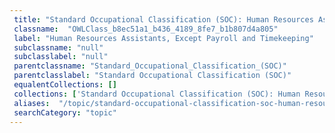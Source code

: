 ```yaml
--- 
 title: "Standard Occupational Classification (SOC): Human Resources Assistants, Except Payroll and Timekeeping" 
 classname:  "OWLClass_b8ec51a1_b436_4189_8fe7_b1b807d4a805" 
 label: "Human Resources Assistants, Except Payroll and Timekeeping" 
 subclassname: "null" 
 subclasslabel: "null" 
 parentclassname: "Standard_Occupational_Classification_(SOC)" 
 parentclasslabel: "Standard Occupational Classification (SOC)" 
 equalentCollections: [] 
 collections: ['Standard Occupational Classification (SOC): Human Resources Assistants, Except Payroll and Timekeeping']
 aliases:  "/topic/standard-occupational-classification-soc-human-resources-assistants-except-payroll-and-timekeeping"  
 searchCategory: "topic" 
---
```

